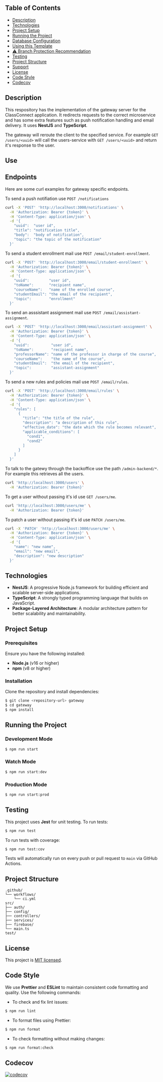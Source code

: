 ## Table of Contents

- [Description](#description)
- [Technologies](#technologies)
- [Project Setup](#project-setup)
- [Running the Project](#running-the-project)
- [Database Configuration](#database-configuration)
- [Using this Template](#using-this-template)
- [⚠️ Branch Protection Recommendation](#️-branch-protection-recommendation)
- [Testing](#testing)
- [Project Structure](#project-structure)
- [Support](#support)
- [License](#license)
- [Code Style](#code-style)
- [Codecov](#Codecov)

## Description

This respository has the implementation of the gateway server for the ClassConnect application. It redirects requests to the correct microservice and has some extra features such as push notification handling and email delivery. It uses **NestJS** and **TypeScript**.

The gateway will reroute the client to the specified service. For example `GET /users/<uuid>` will call the users-service with `GET /users/<uuid>` and return it's response to the user.

## Use

## Endpoints

Here are some curl examples for gateway specific endpoints.

To send a push notifiation use `POST /notifications`
```sh
curl -X 'POST' 'http://localhost:3000/notifications' \
  -H 'Authorization: Bearer {token}' \
  -H 'Content-Type: application/json' \
  -d '{
    "uuid":  "user id",
    "title": "notification title",
    "body":  "body of notification",
    "topic": "the topic of the notification"
  }'
```

To send a student enrollment mail use `POST /email/student-enrollment`.
```sh
curl -X 'POST' 'http://localhost:3000/email/student-enrollment' \
  -H 'Authorization: Bearer {token}' \
  -H 'Content-Type: application/json' \
  -d '{
    "uuid":         "user id",
    "toName":       "recipient name",
    "courseName":   "name of the enrolled course",
    "studentEmail": "the email of the recipient",
    "topic":        "enrollment"
  }'
```

To send an asssistant assignment mail use `POST /email/assistant-assignment`.
```sh
curl -X 'POST' 'http://localhost:3000/email/assistant-assignment' \
  -H 'Authorization: Bearer {token}' \
  -H 'Content-Type: application/json' \
  -d '{
    "uuid":          "user id",
    "toName":        "recipient name",
    "professorName": "name of the professor in charge of the course",
    "courseName":    "the name of the course",
    "studentEmail":  "the email of the recipient",
    "topic":         "assistant-assignment"
  }'
```

To send a new rules and policies mail use `POST /email/rules`.
```sh
curl -X 'POST' 'http://localhost:3000/email/rules' \
  -H 'Authorization: Bearer {token}' \
  -H 'Content-Type: application/json' \
  -d '{
    "rules": [
      {
        "title": "the title of the rule",
        "description": "a description of this rule",
        "effective_date": "the date which the rule becomes relevant",
        "applicable_conditions": [
          "cond1",
          "cond2"
        ]
      }
    ]
  }'
```

To talk to the gatewy through the backoffice use the path `/admin-backend/*`. For example this retrieves all the users.
```sh
curl 'http://localhost:3000/users' \
  -H 'Authorization: Bearer {token}'
```

To get a user without passing it's id use `GET /users/me`.
```sh
curl 'http://localhost:3000/users/me' \
  -H 'Authorization: Bearer {token}'
```

To patch a user without passing it's id use `PATCH /users/me`.
```sh
curl -X 'PATCH' 'http://localhost:3000/users/me' \
  -H 'Authorization: Bearer {token}' \
  -H 'Content-Type: application/json' \
  -d '{
    "name": "new name",
    "email": "new email",
    "description": "new description"
  }'
```

## Technologies

- **NestJS**: A progressive Node.js framework for building efficient and scalable server-side applications.
- **TypeScript**: A strongly typed programming language that builds on JavaScript.
- **Package-Layered Architecture**: A modular architecture pattern for better scalability and maintainability.

## Project Setup

### Prerequisites

Ensure you have the following installed:

- **Node.js** (v16 or higher)
- **npm** (v8 or higher)

### Installation

Clone the repository and install dependencies:

```bash
$ git clone <repository-url> gateway
$ cd gateway
$ npm install
```

## Running the Project

### Development Mode

```bash
$ npm run start
```

### Watch Mode

```bash
$ npm run start:dev
```

### Production Mode

```bash
$ npm run start:prod
```

## Testing

This project uses **Jest** for unit testing. To run tests:

```bash
$ npm run test
```

To run tests with coverage:

```bash
$ npm run test:cov
```

Tests will automatically run on every push or pull request to `main` via GitHub Actions.

## Project Structure

```
.github/
└── workflows/
    └── ci.yml
src/
├── auth/
├── config/
├── controllers/
├── services/
├── firebase/
└── main.ts
test/
```

## License

This project is [MIT licensed](https://github.com/nestjs/nest/blob/master/LICENSE).

## Code Style

We use **Prettier** and **ESLint** to maintain consistent code formatting and quality. Use the following commands:

- To check and fix lint issues:

```bash
$ npm run lint
```

- To format files using Prettier:

```bash
$ npm run format
```

- To check formatting without making changes:

```bash
$ npm run format:check
```

## Codecov
[![codecov](https://codecov.io/github/IS2-Class-Connect/classconnect-gateway-service/graph/badge.svg?token=BCK7LDHO8U)](https://codecov.io/github/IS2-Class-Connect/classconnect-gateway-service)
